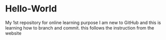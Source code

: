 # Hello-World
My 1st repository for online learning purpose
I am new to GitHub and this is learning how to branch and commit.
this follows the instruction from the website
